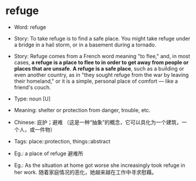 # refuge

- Word: refuge
- Story: To take refuge is to find a safe place. You might take refuge under a bridge in a hail storm, or in a basement during a tornado.
- Story: Refuge comes from a French word meaning "to flee," and, in most cases, **a refuge is a place to flee to in order to get away from people or places that are unsafe**. **A refuge is a safe place**, such as a building or even another country, as in "they sought refuge from the war by leaving their homeland," or it is a simple, personal place of comfort — like a friend's couch.

- Type: noun [U]
- Meaning: shelter or protection from danger, trouble, etc.
- Chinese: 庇护；避难 （这是一种“抽象”的概念，它可以具化为一个建筑，一个人，或一件物）
- Tags: place::protection, things::abstract
- Eg.: a place of refuge 避难所
- Eg.: As the situation at home got worse she increasingly took refuge in her work. 随着家庭情况的恶化，她越来越在工作中寻求慰藉。

